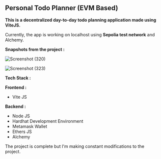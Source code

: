 <h2>Personal Todo Planner (EVM Based)</h2>

<b>This is a decentralized day-to-day todo planning application made using ViteJS.</b>

Currently, the app is working on localhost using <b>Sepolia test network</b> and Alchemy.

<b>Snapshots from the project : </b>

![Screenshot (320)](https://github.com/rohitroy-github/web3-todo-planner/assets/68563695/f9d65689-1f2e-46d7-871a-bc4003766956)

![Screenshot (323)](https://github.com/rohitroy-github/web3-todo-planner/assets/68563695/3e5bd4fe-8771-4c37-8e78-45d71c98c272)

<b>Tech Stack :</b>

<b>Frontend :</b>

<ul>
    <li>Vite JS</li>
</ul>
<b>Backend :</b>
<ul>
    <li>Node JS</li>
    <li>Hardhat Development Environment</li>
    <li>Metamask Wallet</li>
    <li>Ethers JS</li>
    <li>Alchemy</li>
</ul>

The project is complete but I'm making constant modifications to the project.
